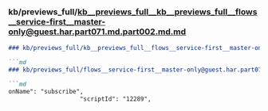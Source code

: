 ### kb/previews_full/kb__previews_full__kb__previews_full__flows__service-first__master-only@guest.har.part071.md.part002.md.md

```md
### kb/previews_full/kb__previews_full__flows__service-first__master-only@guest.har.part071.md.part002.md

```md
### kb/previews_full/flows__service-first__master-only@guest.har.part071.md (part 002)

```md
onName": "subscribe",
                    "scriptId": "12289",
   
```

```

```

```
